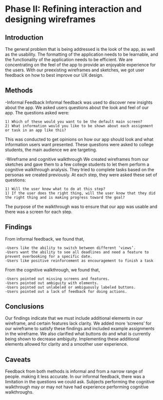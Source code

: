 # Phase II: Refining interaction and designing wireframes

## Introduction

The general problem that is being addressed is the look of the app, as well as the usability. The formatting of the application needs to be learnable, and the functionality of the application needs to be efficient. We are concentrating on the feel of the app to provide an enjoyable experience for the users. With our preexisting wireframes and sketches, we got user feedback on how to best improve our UX design.


## Methods

-Informal Feedback
Informal feedback was used to discover new insights about the app. We asked users questions 
about the look and feel of our app. The questions asked were: 
    
    1) Which of these would you want to be the default main screen? 
    2) What information would you like to be shown about each assignment or task in an app like this? 
    
This was conducted to get opinions on how our app should look and what information users want presented. These questions were asked to college students, the main audience we are targeting. 


-Wireframe and cognitive walkthrough
We created wireframes from our sketches and gave them to a few college students to let them perform a cognitive walkthrough analysis. They tried to complete tasks based on the personas we created previously. At each step, they were asked these set of questions:
    
    1) Will the user know what to do at this step?
    1) If the user does the right thing, will the user know that they did the right thing and is making progress toward the goal?
The purpose of the walkthrough was to ensure that our app was usable and there was a screen for each step.


## Findings

From informal feedback, we found that,

    -Users like the ability to switch between different ‘views’.
    -Users want the ability to see all deadlines and need a feature to prevent overbooking for a specific date.
    -Users like positive reinforcement as encouragement to finish a task
From the cognitive walkthrough, we found that,

    -Users pointed out missing screens and features.
    -Users pointed out ambiguity with elements. 
    -Users pointed out unlabeled or ambiguously labeled buttons.
    -Users pointed out a lack of feedback for doing actions. 


## Conclusions

Our findings indicate that we must include additional elements in our wireframe, and certain features lack clarity. We added more ‘screens’ for our wireframe to satisfy these findings and included example assignments in the wireframe. We also clarified what buttons do and what is currently being shown to decrease ambiguity. Implementing these additional elements allowed for clarity and a smoother user experience. 


## Caveats

Feedback from both methods is informal and from a narrow range of people. making it less accurate. In our informal feedback, there was a limitation in the questions we could ask. Subjects performing the cognitive walkthrough may or may not have had experience performing cognitive walkthroughs.

